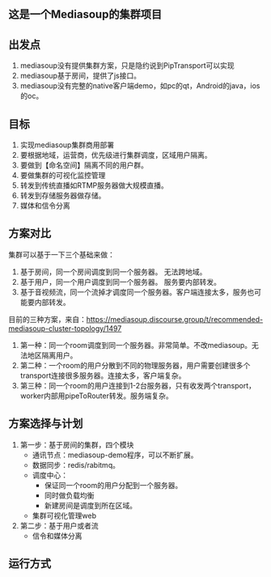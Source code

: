 ## 这是一个Mediasoup的集群项目

## 出发点
1. mediasoup没有提供集群方案，只是隐约说到PipTransport可以实现
2. mediasoup基于房间，提供了js接口。
3. mediasoup没有完整的native客户端demo，如pc的qt，Android的java，ios的oc。

## 目标
1. 实现mediasoup集群商用部署
2. 要根据地域，运营商，优先级进行集群调度，区域用户隔离。
3. 要做到【命名空间】隔离不同的用户群。
4. 要做集群的可视化监控管理
5. 转发到传统直播如RTMP服务器做大规模直播。
6. 转发到存储服务器做存储。
7. 媒体和信令分离

## 方案对比
集群可以基于一下三个基础来做：
1. 基于房间，同一个房间调度到同一个服务器。 无法跨地域。
2. 基于用户，同一个用户调度到同一个服务器。 服务要内部转发。
3. 基于音视频流，同一个流掉才调度同一个服务器。客户端连接太多，服务也可能要内部转发。

目前的三种方案，来自：https://mediasoup.discourse.group/t/recommended-mediasoup-cluster-topology/1497
1. 第一种：同一个room调度到同一个服务器。非常简单。不改mediasoup。无法地区隔离用户。
2. 第二种：一个room的用户分散到不同的物理服务器，用户需要创建很多个transport连接很多服务器。连接太多，客户端复杂。
3. 第三种：同一个room的用户连接到1-2台服务器，只有收发两个transport，worker内部用pipeToRouter转发。服务端复杂。

## 方案选择与计划
1. 第一步：基于房间的集群，四个模块
    - 通讯节点：mediasoup-demo程序，可以不断扩展。
    - 数据同步：redis/rabitmq。
    - 调度中心：
        - 保证同一个room的用户分配到一个服务器。
        - 同时做负载均衡
        - 新建房间是调度到所在区域。
    - 集群可视化管理web
2. 第二步：基于用户或者流
    - 信令和媒体分离
## 运行方式


